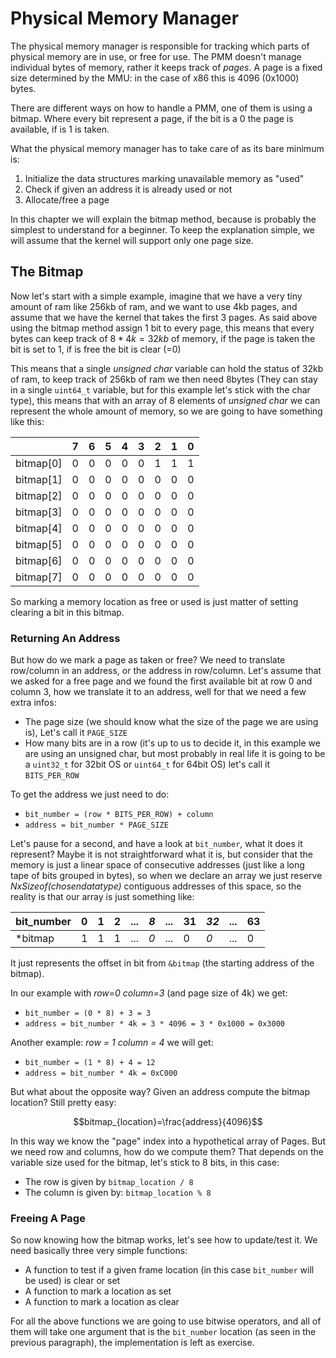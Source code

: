 # Physical Memory Manager

The physical memory manager is responsible for tracking which parts of physical memory are in use, or free for use. The PMM doesn't manage individual bytes of memory, rather it keeps track of *pages*. A page is a fixed size determined by the MMU: in the case of x86 this is 4096 (0x1000) bytes.

There are different ways on how to handle a PMM, one of them is using a bitmap. Where every bit represent a page, if the bit is a 0 the page is available, if is 1 is taken.

What the physical memory manager has to take care of as its bare minimum is:

1. Initialize the data structures marking unavailable memory as "used"
2. Check if given an address it is already used or not
3. Allocate/free a page

In this chapter we will explain the bitmap method, because is probably the simplest to understand for a beginner. To keep the explanation simple, we will assume that the kernel will support only one page size.

## The Bitmap

Now let's start with a simple example, imagine that we have a very tiny amount of ram like 256kb of ram, and we want to use 4kb pages, and assume that we have the kernel that takes the first 3 pages. As said above using the bitmap method assign 1 bit to every page, this means that every bytes can keep track of $8*4k=32kb$ of memory, if the page is taken the bit is set to 1, if is free the bit is clear (=0)

This means that a single *unsigned char* variable can hold the status of 32kb of ram, to keep track of 256kb of ram we then need 8bytes (They can stay in a single `uint64_t` variable, but for this example let's stick with the char type), this means that with an array of 8 elements of *unsigned char* we can represent the whole amount of memory, so we are going to have something like this:


|           | 7 | 6 | 5 | 4 | 3 | 2 | 1 | 0 |
|-----------|---|---|---|---|---|---|---|---|
| bitmap[0] | 0 | 0 | 0 | 0 | 0 | 1 | 1 | 1 |
| bitmap[1] | 0 | 0 | 0 | 0 | 0 | 0 | 0 | 0 |
| bitmap[2] | 0 | 0 | 0 | 0 | 0 | 0 | 0 | 0 |
| bitmap[3] | 0 | 0 | 0 | 0 | 0 | 0 | 0 | 0 |
| bitmap[4] | 0 | 0 | 0 | 0 | 0 | 0 | 0 | 0 |
| bitmap[5] | 0 | 0 | 0 | 0 | 0 | 0 | 0 | 0 |
| bitmap[6] | 0 | 0 | 0 | 0 | 0 | 0 | 0 | 0 |
| bitmap[7] | 0 | 0 | 0 | 0 | 0 | 0 | 0 | 0 |

So marking a memory location as free or used is just matter of setting clearing a bit in this bitmap.

### Returning An Address

But how do we mark a page as taken or free? We need to translate row/column in an address, or the address in row/column. Let's assume that we asked for a free page and we found the first available bit at row 0 and column 3, how we translate it to an address, well for that we need a few extra infos:

* The page size (we should know what the size of the page we are using is), Let's call it `PAGE_SIZE`
* How many bits are in a row (it's up to us to decide it, in this example we are using an unsigned char, but most probably in real life it is going to be a `uint32_t` for 32bit OS or `uint64_t` for 64bit OS) let's call it `BITS_PER_ROW`

To get the address we just need to do:

* `bit_number = (row * BITS_PER_ROW) + column`
* `address = bit_number * PAGE_SIZE`

Let's pause for a second, and have a look at `bit_number`, what it does it represent? Maybe it is not straightforward what it is, but consider that the memory is just a linear space of consecutive addresses (just like a long tape of bits grouped in bytes), so when we declare an array we just reserve *NxSizeof(chosendatatype)* contiguous addresses of this space, so the reality is that our array is just something like:

 | bit_number | 0 | 1 | 2 | ... | *8* | ... | 31 | *32* | ... | 63 |
 |------------|---|---|---|-----|-----|-----|----|------|-----|----|
 | \*bitmap   | 1 | 1 | 1 | ... | *0* | ... |  0 |  *0* | ... |  0 |

It just represents the offset in bit from `&bitmap` (the starting address of the bitmap).

In our example with *row=0 column=3* (and page size of 4k) we get:

* `bit_number = (0 * 8) + 3 = 3`
* `address = bit_number * 4k = 3 * 4096 = 3 * 0x1000 = 0x3000`

Another example: *row = 1 column = 4* we will get:

* `bit_number = (1 * 8) + 4 = 12`
* `address = bit_number * 4k = 0xC000`

But what about the opposite way? Given an address compute the bitmap location? Still pretty easy:

$$bitmap_{location}=\frac{address}{4096}$$

In this way we know the "page" index into a hypothetical array of Pages. But we need row and columns, how do we compute them? That depends on the variable size used for the bitmap, let's stick to 8 bits, in this case:

* The row is given by `bitmap_location / 8`
* The column is given by: `bitmap_location % 8`

### Freeing A Page

So now knowing how the bitmap works, let's see how to update/test it. We need basically three very simple functions:

* A function to test if a given frame location (in this case `bit_number` will be used) is clear or set
* A function to mark a location as set
* A function to mark a location as clear

For all the above functions we are going to use bitwise operators, and all of them will take one argument that is the `bit_number` location (as seen in the previous paragraph), the implementation is left as exercise.
